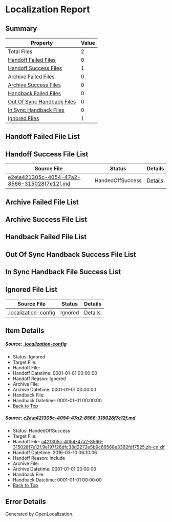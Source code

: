 # <a name='report-top'></a> Localization Report

## Summary
 Property | Value 
 -------- | ----- 
 Total Files | 2
[ Handoff Failed Files ](#handoff-failed-list)| 0
[ Handoff Success Files ](#handoff-success-list)| 1
[ Archive Failed Files ](#archive-failed-list)| 0
[ Archive Success Files ](#archive-success-list)| 0
[ Handback Failed Files ](#handback-failed-list)| 0
[ Out Of Sync Handback Files ](#outofsync-handback-success-list)| 0
[ In Sync Handback Files ](#insync-handback-success-list)| 0
[ Ignored Files ](#ignored-list)| 1

## <a name='handoff-failed-list'></a> Handoff Failed File List

## <a name='handoff-success-list'></a> Handoff Success File List
 Source File | Status | Details 
 ----------- | ------ | ------- 
 [e2e\a421305c-4054-47a2-8566-315028f7e12f.md](https://github.com/OpenLocalizationTest/oltest/blob/a3ccfbdd402525f1b52aec8fcb775a40c05d8127/e2e/a421305c-4054-47a2-8566-315028f7e12f.md) | HandedOffSuccess | [Details](#70a04c9783f6bc4a82492d942e90fcde0a1a8c6a1)

## <a name='archive-failed-list'></a> Archive Failed File List

## <a name='archive-success-list'></a> Archive Success File List

## <a name='handback-failed-list'></a> Handback Failed File List

## <a name='outofsync-handback-success-list'></a> Out Of Sync Handback Success File List

## <a name='insync-handback-success-list'></a> In Sync Handback File Success List

## <a name='ignored-list'></a> Ignored File List
 Source File | Status | Details 
 ----------- | ------ | ------- 
 [.localization-config](https://github.com/OpenLocalizationTest/oltest/blob/a3ccfbdd402525f1b52aec8fcb775a40c05d8127/.localization-config) | Ignored | [Details](#66aca4b1c2f43b14ec41e0e427345df94af1d5e10)

## Item Details
##### <a name='66aca4b1c2f43b14ec41e0e427345df94af1d5e10'></a> Source: [.localization-config](https://github.com/OpenLocalizationTest/oltest/blob/a3ccfbdd402525f1b52aec8fcb775a40c05d8127/.localization-config)
* Status: Ignored
* Target File: 
* Handoff File: 
* Handoff Datetime: 0001-01-01 00:00:00
* Handoff Reason: Ignored
* Archive File: 
* Archive Datetime: 0001-01-01 00:00:00
* Handback File: 
* Handback Datetime: 0001-01-01 00:00:00
* [Back to Top](#report-top)

##### <a name='70a04c9783f6bc4a82492d942e90fcde0a1a8c6a1'></a> Source: [e2e\a421305c-4054-47a2-8566-315028f7e12f.md](https://github.com/OpenLocalizationTest/oltest/blob/a3ccfbdd402525f1b52aec8fcb775a40c05d8127/e2e/a421305c-4054-47a2-8566-315028f7e12f.md)
* Status: HandedOffSuccess
* Target File: 
* Handoff File: [a421305c-4054-47a2-8566-315028f7e12f.9e197f26dfc38d2272e5b9c66568e3362fdf7525.zh-cn.xlf](https://github.com/OpenLocalizationTestOrg/olhandoff/blob/80ddccacf13b23ed8f22053f841738c7846ee71c/ol-handoff/OpenLocalizationTestOrg/oltest.zh-cn/xinjiang/ht/a421305c-4054-47a2-8566-315028f7e12f.9e197f26dfc38d2272e5b9c66568e3362fdf7525.zh-cn.xlf)
* Handoff Datetime: 2016-03-10 06:10:06
* Handoff Reason: Include
* Archive File: 
* Archive Datetime: 0001-01-01 00:00:00
* Handback File: 
* Handback Datetime: 0001-01-01 00:00:00
* [Back to Top](#report-top)


## Error Details

Generated by OpenLocalization.
